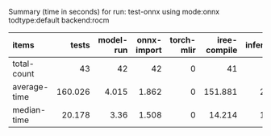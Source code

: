 Summary (time in seconds) for run: test-onnx using mode:onnx todtype:default backend:rocm

| items        |   tests |   model-run |   onnx-import |   torch-mlir |   iree-compile |   inference |
|:-------------|--------:|------------:|--------------:|-------------:|---------------:|------------:|
| total-count  |  43     |      42     |        42     |            0 |         41     |      20     |
| average-time | 160.026 |       4.015 |         1.862 |            0 |        151.881 |       2.268 |
| median-time  |  20.178 |       3.36  |         1.508 |            0 |         14.214 |       1.096 |
